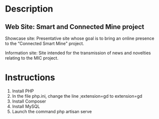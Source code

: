 
# Description

## Web Site: Smart and Connected Mine project

Showcase site: Presentative site whose goal is to bring an online presence
to the “Connected Smart Mine" project.

Information site: Site intended for the transmission of news and novelties
relating to the MIC project.



# Instructions

1. Install PHP
2. In the file php.ini, change the line ;extension=gd to extension=gd
3. Install Composer
4. Install MySQL
5. Launch the command php artisan serve
